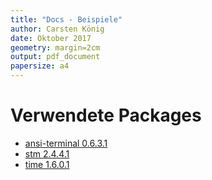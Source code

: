 ```yaml
---
title: "Docs - Beispiele"
author: Carsten König
date: Oktober 2017
geometry: margin=2cm
output: pdf_document
papersize: a4
---
```


# Verwendete Packages

- [ansi-terminal 0.6.3.1](https://hackage.haskell.org/package/ansi-terminal-0.6.3.1)
- [stm 2.4.4.1](https://hackage.haskell.org/package/stm-2.4.4.1)
- [time 1.6.0.1](https://hackage.haskell.org/package/time-1.6.0.1)
